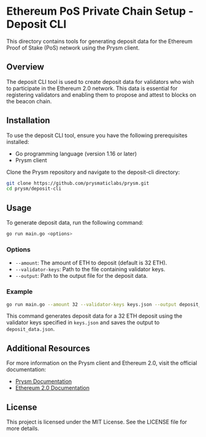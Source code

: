 # Ethereum PoS Private Chain Setup - Deposit CLI

This directory contains tools for generating deposit data for the Ethereum Proof of Stake (PoS) network using the Prysm client.

## Overview

The deposit CLI tool is used to create deposit data for validators who wish to participate in the Ethereum 2.0 network. This data is essential for registering validators and enabling them to propose and attest to blocks on the beacon chain.

## Installation

To use the deposit CLI tool, ensure you have the following prerequisites installed:

- Go programming language (version 1.16 or later)
- Prysm client

Clone the Prysm repository and navigate to the deposit-cli directory:

```bash
git clone https://github.com/prysmaticlabs/prysm.git
cd prysm/deposit-cli
```

## Usage

To generate deposit data, run the following command:

```bash
go run main.go <options>
```

### Options

- `--amount`: The amount of ETH to deposit (default is 32 ETH).
- `--validator-keys`: Path to the file containing validator keys.
- `--output`: Path to the output file for the deposit data.

### Example

```bash
go run main.go --amount 32 --validator-keys keys.json --output deposit_data.json
```

This command generates deposit data for a 32 ETH deposit using the validator keys specified in `keys.json` and saves the output to `deposit_data.json`.

## Additional Resources

For more information on the Prysm client and Ethereum 2.0, visit the official documentation:

- [Prysm Documentation](https://docs.prylabs.network/)
- [Ethereum 2.0 Documentation](https://ethereum.org/en/eth2/)

## License

This project is licensed under the MIT License. See the LICENSE file for more details.